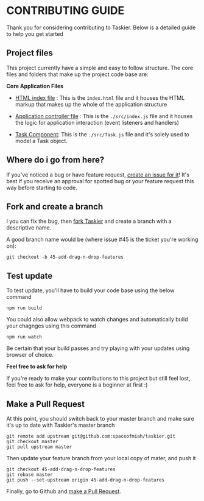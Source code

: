 # CONTRIBUTING GUIDE

Thank you for considering contributing to Taskier. Below is a detailed guide to help you get started

## Project files

This project currently have a simple and easy to follow structure. The core files and folders that make up the project code base are: 

**Core Application Files**

- [HTML index file](./index.html) : This is the `index.html` file and it houses the HTML markup that makes up the whole of the application structure

- [Application controller file](./src/index.js) : This is the `./src/index.js` file and it houses the logic for application interaction (event listeners and handlers)

- [Task Component](./src/Task.js): This is the `./src/Task.js` file and it's solely used to model a Task object.



## Where do i go from here?

If you've noticed a bug or have feature request, [create an issue for it](https://github.com/spaceofmiah/taskier/issues/new)! It's best if you receive an approval for spotted bug or your feature request this way before starting to code.

## Fork and create a branch

I you can fix the bug, then [fork Taskier](https://help.github.com/en/github/getting-started-with-github/fork-a-repo) and create a branch with a descriptive name.

A good branch name would be (where issue #45 is the ticket you're working on):

```
git checkout -b 45-add-drag-n-drop-features
```

## Test update

To test update, you'll have to build your code base using the below command

```
npm run build
```

You could also allow webpack to watch changes and automatically build your chagnges using this command

```
npm run watch
```

Be certain that your build passes and try playing with your updates using browser of choice.

**Feel free to ask for help**

If you're ready to make your contributions to this project but still feel lost, feel free to ask for help, everyone is a beginner at first :)


## Make a Pull Request

At this point, you should switch back to your master branch and make sure it's up to date with Taskier's master branch

```
git remote add upstream git@github.com:spaceofmiah/taskier.git
git checkout master
git pull upstream master
```

Then update your feature branch from your local copy of mater, and push it

```
git checkout 45-add-drag-n-drop-features
git rebase master
git push --set-upstream origin 45-add-drag-n-drop-features
```

Finally, go to Github and [make a Pull Request](https://help.github.com/articles/creating-a-pull-request).